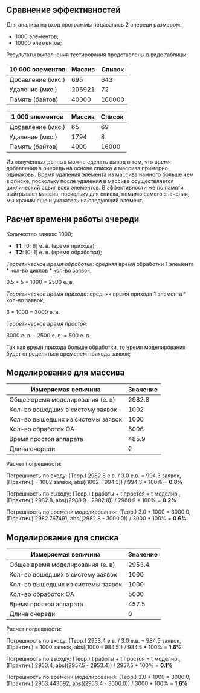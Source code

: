 ## Сравнение эффективностей

Для анализа на вход программы подавались 2 очереди размером:
- 1000 элементов;
- 10000 элементов;

Результаты выполнения тестирования представлены в виде таблицы:

|  10 000 элементов  |   Массив   |   Список   |
|--------------------|------------|------------|
| Добавление (мкс.)  |         695|         643|
|  Удаление (мкс.)   |      206921|          72|
|  Память (байтов)   |       40000|      160000|

|   1 000 элементов  |   Массив   |   Список   |
|--------------------|------------|------------|
| Добавление (мкс.)  |          65|          69|
|  Удаление (мкс.)   |        1794|           8|
|  Память (байтов)   |        4000|       16000|

Из полученных данных можно сделать вывод о том, что время добавления в очередь на основе списка и массива примерно одинаковы. Время удаления элемента из массива намного больше чем в списке, поскольку после удаления в массиве осуществляется циклический сдвиг всех элементов. В эффективности же по памяти выйгрывает массив, поскольку для списка, помимо самого значения, мы храним еще и указатель на следующий элемент.
## Расчет времени работы очереди

Количество заявок: 1000;

- **Т1**: [0; 6] е. в. (время прихода);
- **Т2**: [0; 1] е. в. (время обработки);

_Теоретическое время обработки:_ средняя время обработки 1 элемента * кол-во циклов * кол-во заявок;

0.5 * 5 * 1000 = 2500 е. в.

_Теоретическое время прихода:_ средняя время прихода 1 элемента * кол-во заявок;

3 * 1000 = 3000 е. в.

_Теоретическое время простоя:_ 

3000 е. в. - 2500 е. в. = 500 е. в.

Так как время прихода больше обработки, то время моделирования будет определяться временем прихода заявок;

## Моделирование для массива

|       Измеряемая величина         |    Значение   |
|-----------------------------------|---------------|
| Общее время моделирования (е. в)  |         2982.8|
| Кол-во вошедших в систему заявок  |           1002|
| Кол-во вышедших из системы заявок |           1000|
| Кол-во обработок ОА               |           5006|
| Время простоя аппарата            |          485.9|
| Длина очереди                     |              2|

Расчет погрешности:

Погрешность по входу:
(Теор.) 2982.8 е.в. / 3.0 е.в. = 994.3 заявок, (Практич.) = 1002 заявок, abs((1002 - 994.3)) / 994.3 * 100% = __0.8%__

Погрешность по выходу:
(Теор.) t работы + t простоя = t моделир., (Практич.) 2982.8, abs((2988.9 - 2982.8)) / 2988.9 * 100% = __0.2%__

Погрешность по времени моделирования:
(Теор.) 3.0 * 1000 = 3000.0, (Практич.) 2982.767491, abs((2982.8 - 3000.0)) / 3000 * 100% = __0.6%__

## Моделирование для списка

| Измеряемая величина               |       Значение|
|-----------------------------------|---------------|
| Общее время моделирования (е. в)  |         2953.4|
| Кол-во вошедших в систему заявок  |           1000|
| Кол-во вышедших из системы заявок |           1000|
| Кол-во обработок ОА               |           5000|
| Время простоя аппарата            |          457.5|
| Длина очереди                     |              0|

Расчет погрешности:

Погрешность по входу:
(Теор.) 2953.4 е.в. / 3.0 е.в. = 984.5 заявок, (Практич.) = 1000 заявок, abs((1000 - 984.5)) / 984.5 * 100% = __1.6%__

Погрешность по выходу:
(Теор.) t работы + t простоя = t моделир., (Практич.) 2953.4, abs((2957.5 - 2953.4)) / 2957.5 * 100% = __0.1%__

Погрешность по времени моделирования:
(Теор.) 3.0 * 1000 = 3000.0, (Практич.) 2953.443692, abs((2953.4 - 3000.0)) / 3000 * 100% = __1.6%__
